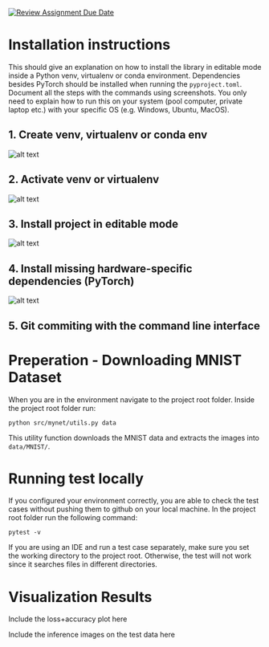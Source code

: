 [![Review Assignment Due Date](https://classroom.github.com/assets/deadline-readme-button-24ddc0f5d75046c5622901739e7c5dd533143b0c8e959d652212380cedb1ea36.svg)](https://classroom.github.com/a/mUgQRbhV)
# Installation instructions

This should give an explanation on how to install the library in editable mode inside a Python venv, virtualenv or conda environment. 
Dependencies besides PyTorch should be installed when running the `pyproject.toml`. Document all the steps with the commands using screenshots. 
You only need to explain how to run this on your system (pool computer, private laptop etc.) with your specific OS (e.g. Windows, Ubuntu, MacOS).

## 1. Create venv, virtualenv or conda env
![alt text](https://github.com/Gambotch1/markdown-here/raw/master/images/1 "Create venv")

## 2. Activate venv or virtualenv
![alt text](https://github.com/Gambotch1/markdown-here/raw/master/images/2 "Activate venv")

## 3. Install project in editable mode
![alt text](https://github.com/Gambotch1/markdown-here/raw/master/images/3 "Install project in editable mode")

## 4. Install missing hardware-specific dependencies (PyTorch)
![alt text](https://github.com/Gambotch1/markdown-here/raw/master/images/4 "Install missing hardware-specific dependencies")

## 5. Git commiting with the command line interface

# Preperation - Downloading MNIST Dataset

When you are in the environment navigate to the project root folder. Inside the project root folder run:

`python src/mynet/utils.py data`

This utility function downloads the MNIST data and extracts the images into `data/MNIST/`.

# Running test locally

If you configured your environment correctly, you are able to check the test cases without pushing them to github on your local machine. In the project root folder run the following command:

`pytest -v`

If you are using an IDE and run a test case separately, make sure you set the working directory to the project root. Otherwise, the test will not work since it searches files in different directories.

# Visualization Results

Include the loss+accuracy plot here

Include the inference images on the test data here